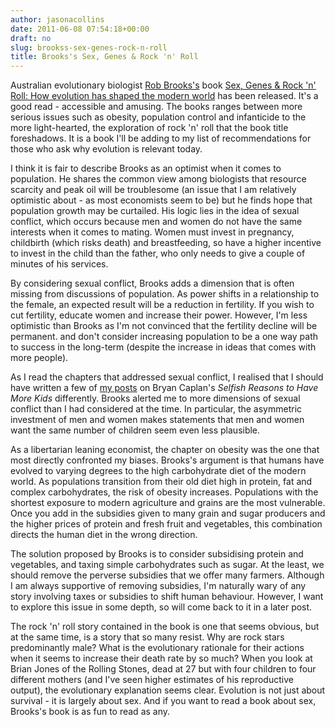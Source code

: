 ```yaml
---
author: jasonacollins
date: 2011-06-08 07:54:18+00:00
draft: no
slug: brookss-sex-genes-rock-n-roll
title: Brooks's Sex, Genes & Rock 'n' Roll
---
```


Australian evolutionary biologist [Rob Brooks's](http://www.robbrooks.net/) book [Sex, Genes & Rock 'n' Roll: How evolution has shaped the modern world](http://www.robbrooks.net/the-book) has been released. It's a good read - accessible and amusing. The books ranges between more serious issues such as obesity, population control and infanticide to the more light-hearted, the exploration of rock 'n' roll that the book title foreshadows. It is a book I'll be adding to my list of recommendations for those who ask why evolution is relevant today.

I think it is fair to describe Brooks as an optimist when it comes to population. He shares the common view among biologists that resource scarcity and peak oil will be troublesome (an issue that I am relatively optimistic about - as most economists seem to be) but he finds hope that population growth may be curtailed. His logic lies in the idea of sexual conflict, which occurs because men and women do not have the same interests when it comes to mating. Women must invest in pregnancy, childbirth (which risks death) and breastfeeding, so have a higher incentive to invest in the child than the father, who only needs to give a couple of minutes of his services.

By considering sexual conflict, Brooks adds a dimension that is often missing from discussions of population. As power shifts in a relationship to the female, an expected result will be a reduction in fertility. If you wish to cut fertility, educate women and increase their power. However, I'm less optimistic than Brooks as I'm not convinced that the fertility decline will be permanent. and don't consider increasing population to be a one way path to success in the long-term (despite the increase in ideas that comes with more people).

As I read the chapters that addressed sexual conflict, I realised that I should have written a few of [my posts](https://jasoncollins.blog/caplans-selfish-reasons-to-have-more-kids/) on Bryan Caplan's *Selfish Reasons to Have More Kids* differently. Brooks alerted me to more dimensions of sexual conflict than I had considered at the time. In particular, the asymmetric investment of men and women makes statements that men and women want the same number of children seem even less plausible.

As a libertarian leaning economist, the chapter on obesity was the one that most directly confronted my biases. Brooks's argument is that humans have evolved to varying degrees to the high carbohydrate diet of the modern world. As populations transition from their old diet high in protein, fat and complex carbohydrates, the risk of obesity increases. Populations with the shortest exposure to modern agriculture and grains are the most vulnerable. Once you add in the subsidies given to many grain and sugar producers and the higher prices of protein and fresh fruit and vegetables, this combination directs the human diet in the wrong direction.

The solution proposed by Brooks is to consider subsidising protein and vegetables, and taxing simple carbohydrates such as sugar. At the least, we should remove the perverse subsidies that we offer many farmers. Although I am always supportive of removing subsidies, I'm naturally wary of any story involving taxes or subsidies to shift human behaviour. However, I want to explore this issue in some depth, so will come back to it in a later post.

The rock 'n' roll story contained in the book is one that seems obvious, but at the same time, is a story that so many resist. Why are rock stars predominantly male? What is the evolutionary rationale for their actions when it seems to increase their death rate by so much? When you look at Brian Jones of the Rolling Stones, dead at 27 but with four children to four different mothers (and I've seen higher estimates of his reproductive output), the evolutionary explanation seems clear. Evolution is not just about survival - it is largely about sex. And if you want to read a book about sex, Brooks's book is as fun to read as any.
